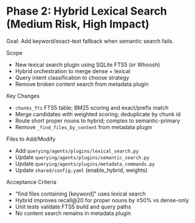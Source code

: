 # Phase 2: Hybrid Lexical Search (Medium Risk, High Impact)

Goal: Add keyword/exact-text fallback when semantic search fails.

Scope
- New lexical search plugin using SQLite FTS5 (or Whoosh)
- Hybrid orchestration to merge dense + lexical
- Query intent classification to choose strategy
- Remove broken content search from metadata plugin

Key Changes
- `chunks_fts` FTS5 table; BM25 scoring and exact/prefix match
- Merge candidates with weighted scoring; deduplicate by chunk id
- Route short proper nouns to hybrid; complex to semantic-primary
- Remove `_find_files_by_content` from metadata plugin

Files to Add/Modify
- Add `querying/agents/plugins/lexical_search.py`
- Update `querying/agents/plugins/semantic_search.py`
- Update `querying/agents/plugins/metadata_commands.py`
- Update `shared/config.yaml` (enable_hybrid, weights)

Acceptance Criteria
- "find files containing [keyword]" uses lexical search
- Hybrid improves recall@20 for proper nouns by ≥50% vs dense-only
- Unit tests validate FTS5 build and query paths
- No content search remains in metadata plugin
